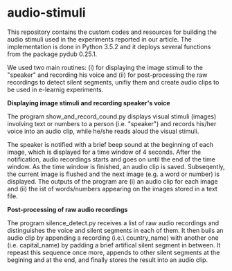 # audio-stimuli

This repository contains the custom codes and resources for building the audio stimuli used in the experiments reported in our article.  The implementation is done in Python 3.5.2 and it deploys several functions from the package pydub 0.25.1.

We used two main routines: (i) for displaying the image stimuli to the "speaker" and recording his voice and (ii) for post-processing the raw recordings to detect silent segments, unifiy them and create audio clips to be used in e-learnig experiments.

**Displaying image stimuli and recording speaker's voice**

The program show_and_record_cound.py displays visual stimuli (images) involving text or numbers to a person (i.e. "speaker") and records his/her voice into an audio clip, while he/she reads aloud the visual stimuli.

The speaker is notified with a brief beep sound at the beginning of each image,  which is displayed for a time window of 4 seconds. After the notification, 
 audio recordings starts and goes on until  the end of the time window. As the time window is finished, an audio clip is saved.  Subseqently, the  current 
 image is flushed and the next image (e.g. a word or number) is displayed. The outputs of the program are (i) an audio clip for each image and (ii) the 
ist of words/numbers appearing on the images stored in a text file. 

**Post-processing of raw audio recordings**

The program silence_detect.py receives a list of raw audio recordings and distinguishes the voice and silent segments in each of them. It then buils an audio clip by appending a recording (i.e.\ country_name)  with another one (i.e. capital_name) by padding a brief artifical silent segment in between. It repeast this sequence 
once more, appends to other silent segments at the begining and at the end, and finally stores the result into an audio clip. 
